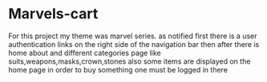 # Marvels-cart
For this project my theme was marvel series.
as notified first there is a user authentication links on the right side of the navigation bar
then after there is home about and different categories page like suits,weapons,masks,crown,stones
also some items are displayed on the home page
in order to buy something one must be logged in there
